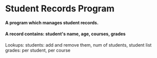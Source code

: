 # Student Records Program

#### A program which manages student records.
#### A record contains: student's name, age, courses, grades

Lookups:
  students: add and remove them, num of students, student list
  grades: per student, per course 
  
  
